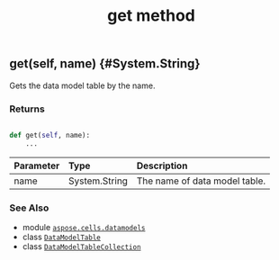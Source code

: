 ﻿---
title: get method
second_title: Aspose.Cells for Python via .NET API References
description: 
type: docs
weight: 40
url: /aspose.cells.datamodels/datamodeltablecollection/get/
is_root: false
---

## get(self, name) {#System.String}

Gets the data model table by the name.


### Returns 





```python

def get(self, name):
    ...
```


| Parameter | Type | Description |
| :- | :- | :- |
| name | System.String | The name of data model table. |



### See Also
* module [`aspose.cells.datamodels`](../../)
* class [`DataModelTable`](/cells/python-net/aspose.cells.datamodels/datamodeltable)
* class [`DataModelTableCollection`](/cells/python-net/aspose.cells.datamodels/datamodeltablecollection)
